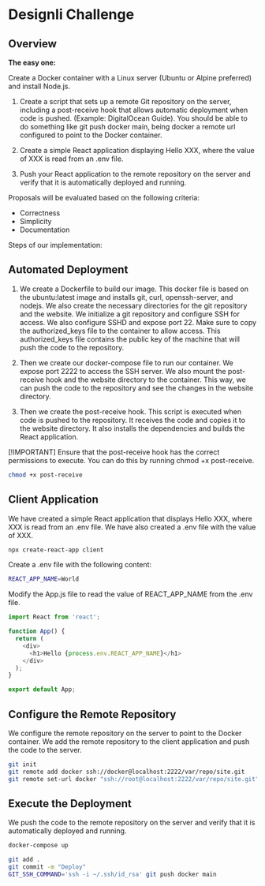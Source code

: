 # Designli Challenge

## Overview

**The easy one:**

Create a Docker container with a Linux server (Ubuntu or Alpine preferred) and install Node.js.

1. Create a script that sets up a remote Git repository on the server, including a post-receive hook that allows automatic deployment when code is pushed. (Example: DigitalOcean Guide). You should be able to do something like git push docker main, being docker a remote url configured to point to the Docker container.

2. Create a simple React application displaying Hello XXX, where the value of XXX is read from an .env file.

3. Push your React application to the remote repository on the server and verify that it is automatically deployed and running.

Proposals will be evaluated based on the following criteria:

- Correctness
- Simplicity
- Documentation

Steps of our implementation:

## Automated Deployment

1. We create a Dockerfile to build our image. This docker file is based on the ubuntu:latest image and installs git, curl, openssh-server, and nodejs. We also create the necessary directories for the git repository and the website. We initialize a git repository and configure SSH for access. We also configure SSHD and expose port 22. Make sure to copy the authorized_keys file to the container to allow access. This authorized_keys file contains the public key of the machine that will push the code to the repository.

2. Then we create our docker-compose file to run our container. We expose port 2222 to access the SSH server. We also mount the post-receive hook and the website directory to the container. This way, we can push the code to the repository and see the changes in the website directory.

3. Then we create the post-receive hook. This script is executed when code is pushed to the repository. It receives the code and copies it to the website directory. It also installs the dependencies and builds the React application.

[!IMPORTANT] Ensure that the post-receive hook has the correct permissions to execute. You can do this by running chmod +x post-receive.

```bash
chmod +x post-receive
```

## Client Application

We have created a simple React application that displays Hello XXX, where XXX is read from an .env file. We have also created a .env file with the value of XXX.

```bash
npx create-react-app client
```

Create a .env file with the following content:

```bash
REACT_APP_NAME=World
```

Modify the App.js file to read the value of REACT_APP_NAME from the .env file.

```javascript
import React from 'react';

function App() {
  return (
    <div>
      <h1>Hello {process.env.REACT_APP_NAME}</h1>
    </div>
  );
}

export default App;
```

## Configure the Remote Repository

We configure the remote repository on the server to point to the Docker container. We add the remote repository to the client application and push the code to the server.

```bash
git init
git remote add docker ssh://docker@localhost:2222/var/repo/site.git
git remote set-url docker "ssh://root@localhost:2222/var/repo/site.git" # Specify private key to git
```

## Execute the Deployment

We push the code to the remote repository on the server and verify that it is automatically deployed and running.

```bash
docker-compose up
```

```bash
git add .
git commit -m "Deploy"
GIT_SSH_COMMAND='ssh -i ~/.ssh/id_rsa' git push docker main
```
